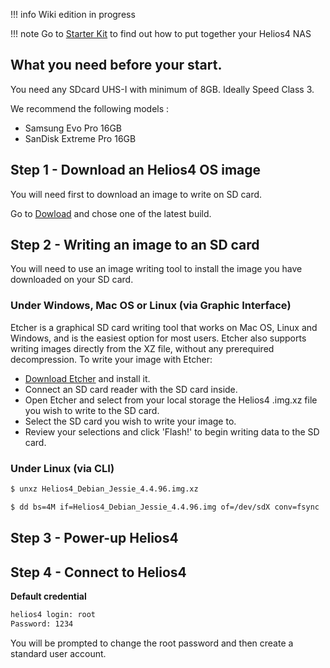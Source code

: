 !!! info
    Wiki edition in progress

!!! note
    Go to [Starter Kit](./kit) to find out how to put together your Helios4 NAS

## **What you need before your start.**

You need any SDcard UHS-I with minimum of 8GB. Ideally Speed Class 3.

We recommend the following models :

- Samsung Evo Pro 16GB
- SanDisk Extreme Pro 16GB

## **Step 1** - Download an Helios4 OS image

You will need first to download an image to write on SD card.

Go to [Dowload](./download) and chose one of the latest build.

##  **Step 2** - Writing an image to an SD card

You will need to use an image writing tool to install the image you have downloaded on your SD card.

### Under Windows, Mac OS or Linux (via Graphic Interface)

Etcher is a graphical SD card writing tool that works on Mac OS, Linux and Windows, and is the easiest option for most users. Etcher also supports writing images directly from the XZ file, without any prerequired decompression. To write your image with Etcher:

- [Download Etcher](http://etcher.io) and install it.
- Connect an SD card reader with the SD card inside.
- Open Etcher and select from your local storage the Helios4 .img.xz file you wish to write to the SD card.
- Select the SD card you wish to write your image to.
- Review your selections and click 'Flash!' to begin writing data to the SD card.


### Under Linux (via CLI)

```bash
$ unxz Helios4_Debian_Jessie_4.4.96.img.xz

$ dd bs=4M if=Helios4_Debian_Jessie_4.4.96.img of=/dev/sdX conv=fsync
```

##  **Step 3** - Power-up Helios4


##  **Step 4** - Connect to Helios4

**Default credential**

```bash
helios4 login: root
Password: 1234
```

You will be prompted to change the root password and then create a standard user account.
